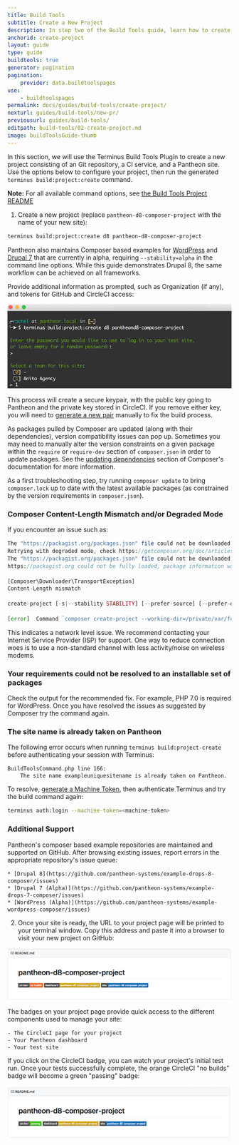 ```yaml
---
title: Build Tools
subtitle: Create a New Project
description: In step two of the Build Tools guide, learn how to create your new project.
anchorid: create-project
layout: guide
type: guide
buildtools: true
generator: pagination
pagination:
    provider: data.buildtoolspages
use:
    - buildtoolspages
permalink: docs/guides/build-tools/create-project/
nexturl: guides/build-tools/new-pr/
previousurl: guides/build-tools/
editpath: build-tools/02-create-project.md
image: buildToolsGuide-thumb
---
```

In this section, we will use the Terminus Build Tools Plugin to create a new project consisting of an Git repository, a CI service, and a Pantheon site. Use the options below to configure your project, then run the generated `terminus build:project:create` command.

**Note:** For all available command options, see [the Build Tools Project README](https://github.com/pantheon-systems/terminus-build-tools-plugin/blob/master/README.md#buildprojectcreate)

<BuildProjectCreateCommandGenerator />

1. Create a new project (replace `pantheon-d8-composer-project` with the name of your new site):

  ```bash
  terminus build:project:create d8 pantheon-d8-composer-project
  ```

  <Alert title="Note" type="info">

  Pantheon also maintains Composer based examples for [WordPress](https://github.com/pantheon-systems/example-wordpress-composer) and [Drupal 7](https://github.com/pantheon-systems/example-drops-7-composer) that are currently in alpha, requiring `--stability=alpha` in the command line options. While this guide demonstrates Drupal 8, the same workflow can be achieved on all frameworks.

  </Alert>

  Provide additional information as prompted, such as Organization (if any), and tokens for GitHub and CircleCI access:

  ![Create Project Prompts](../../../images/pr-workflow/build-env-create-project-prompts.png)

  This process will create a secure keypair, with the public key going to Pantheon and the private key stored in CircleCI. If you remove either key, you will need to [generate a new pair](/ssh-keys/) manually to fix the build process.

  <Accordion title="Troubleshooting" id="troubleshoot-install" icon="wrench">

  <Alert title="Note" type="info">

  As packages pulled by Composer are updated (along with their dependencies), version compatibility issues can pop up. Sometimes you may need to manually alter the version constraints on a given package within the `require` or `require-dev` section of `composer.json` in order to update packages. See the [updating dependencies](https://getcomposer.org/doc/01-basic-usage.md#updating-dependencies-to-their-latest-versions) section of Composer's documentation for more information.

  As a first troubleshooting step, try running `composer update` to bring `composer.lock` up to date with the latest available packages (as constrained by the version requirements in `composer.json`).

  </Alert>

  ### Composer Content-Length Mismatch and/or Degraded Mode
  If you encounter an issue such as:

  ```php
  The "https://packagist.org/packages.json" file could not be downloaded: failed to open stream: Operation timed out
  Retrying with degraded mode, check https://getcomposer.org/doc/articles/troubleshooting.md#degraded-mode for more info
  The "https://packagist.org/packages.json" file could not be downloaded: failed to open stream: Operation timed out
  https://packagist.org could not be fully loaded, package information was loaded from the local cache and may be out of date

  [Composer\Downloader\TransportException]
  Content-Length mismatch

  create-project [-s|--stability STABILITY] [--prefer-source] [--prefer-dist] [--repository REPOSITORY] [--repository-url REPOSITORY-URL] [--dev] [--no-dev] [--no-custom-installers] [--no-scripts] [--no-progress] [--no-secure-http] [--keep-vcs] [--no-install] [--ignore-platform-reqs] [--] [<package>] [<directory>] [<version>]

  [error]  Command `composer create-project --working-dir=/private/var/folders/lp/7_1gh83s5mn9lwfjvqqlf1lm0000gn/T/local-sitevPumRP pantheon-systems/example-wordpress-composer pantheon-wp-composer-project -n --stability dev` failed with exit code 1
  ```

  This indicates a network level issue. We recommend contacting your Internet Service Provider (ISP) for support. One way to reduce connection woes is to use a non-standard channel with less activity/noise on wireless modems.

  ### Your requirements could not be resolved to an installable set of packages
  Check the output for the recommended fix. For example, PHP 7.0 is required for WordPress. Once you have resolved the issues as suggested by Composer try the command again.

  ### The site name is already taken on Pantheon
  The following error occurs when running `terminus build:project-create` before authenticating your session with Terminus:

  ```
  BuildToolsCommand.php line 166:
      The site name exampleuniquesitename is already taken on Pantheon.
  ```

  To resolve, [generate a Machine Token](https://dashboard.pantheon.io/machine-token/create), then authenticate Terminus and try the build command again:

  ```bash
  terminus auth:login --machine-token=<machine-token>
  ```

  ### Additional Support
  Pantheon's composer based example repositories are maintained and supported on GitHub. After browsing existing issues, report errors in the appropriate repository's issue queue:

    * [Drupal 8](https://github.com/pantheon-systems/example-drops-8-composer/issues)
    * [Drupal 7 (Alpha)](https://github.com/pantheon-systems/example-drops-7-composer/issues)
    * [WordPress (Alpha)](https://github.com/pantheon-systems/example-wordpress-composer/issues)

  </Accordion>

2. Once your site is ready, the URL to your project page will be printed to your terminal window. Copy this address and paste it into a browser to visit your new project on GitHub:

  ![Initial Project Page](../../../images/pr-workflow/initial-project-page.png)

  The badges on your project page provide quick access to the different components used to manage your site:

    - The CircleCI page for your project
    - Your Pantheon dashboard
    - Your test site

  If you click on the CircleCI badge, you can watch your project's initial test run. Once your tests successfully complete, the orange CircleCI "no builds" badge will become a green "passing" badge:

  ![Passing Project Page](../../../images/pr-workflow/passing-project-page.png)
